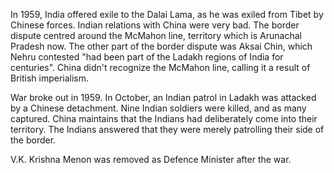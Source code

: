 
In 1959, India offered exile to the Dalai Lama, as he was exiled from Tibet by Chinese forces.
Indian relations with China were very bad. The border dispute centred around the McMahon line,
territory which is Arunachal Pradesh now. The other part of the border dispute was Aksai Chin,
which Nehru contested "had been part of the Ladakh regions of India for centuries". China didn't
recognize the McMahon line, calling it a result of British imperialism.

War broke out in 1959. In October, an Indian patrol in Ladakh was attacked by a Chinese detachment.
Nine Indian soldiers were killed, and as many captured. China maintains that the Indians had
deliberately come into their territory. The Indians answered that they were merely patrolling
their side of the border.

V.K. Krishna Menon was removed as Defence Minister after the war.
